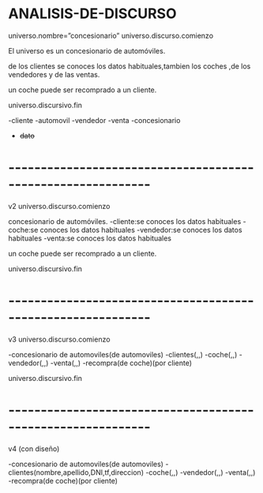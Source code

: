 # ANALISIS-DE-DISCURSO
universo.nombre=”concesionario”
universo.discurso.comienzo

El universo es un concesionario de automóviles.

de los clientes se conoces los datos habituales,tambien los coches ,de los vendedores y de las ventas.

un coche puede ser recomprado a un cliente.

universo.discursivo.fin

-cliente
-automovil
-vendedor
-venta
-concesionario
- ~~dato~~
# ------------------------------------------------------------
v2
universo.discurso.comienzo

 concesionario de automóviles.
-cliente:se conoces los datos habituales
-coche:se conoces los datos habituales
-vendedor:se conoces los datos habituales
-venta:se conoces los datos habituales

un coche puede ser recomprado a un cliente.

universo.discursivo.fin
# ------------------------------------------------------------
v3
universo.discurso.comienzo

-concesionario de automoviles(de automoviles)
-clientes(,,)
-coche(,,)
-vendedor(,,)
-venta(,,)
-recompra(de coche)(por cliente)

universo.discursivo.fin
# ------------------------------------------------------------
v4 (con diseño)

-concesionario de automoviles(de automoviles)
-clientes(nombre,apellido,DNI,tf,direccion)
-coche(,,)
-vendedor(,,)
-venta(,,)
-recompra(de coche)(por cliente)


